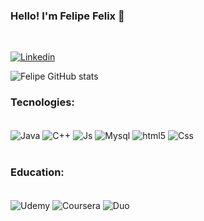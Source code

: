### Hello! I'm Felipe Felix 🤙
<br/>

[![Linkedin](https://img.shields.io/badge/LinkedIn-0077B5?style=for-the-badge&logo=linkedin&logoColor=white)](https://www.linkedin.com/in/felipe-felix-3861441b5/)


![Felipe GitHub stats](https://github-readme-stats.vercel.app/api?username=FelipeFelixhub&show_icons=true&theme=dracula)


### Tecnologies:

<div style="display: inline_block"><br/>

<img align="center" alt="Java" src="https://img.shields.io/badge/Java-ED8B00?style=for-the-badge&logo=openjdk&logoColor=white">
<img align="center" alt="C++" src="https://img.shields.io/badge/C%2B%2B-00599C?style=for-the-badge&logo=c%2B%2B&logoColor=white">
<img align="center" alt="Js" src="https://img.shields.io/badge/JavaScript-323330?style=for-the-badge&logo=javascript&logoColor=F7DF1E">
<img align="center" alt="Mysql" src="https://img.shields.io/badge/MySQL-00000F?style=for-the-badge&logo=mysql&logoColor=white">
<img align="center" alt="html5" src="https://img.shields.io/badge/HTML5-E34F26?style=for-the-badge&logo=html5&logoColor=white">
<img align="center" alt="Css" src="https://img.shields.io/badge/CSS3-1572B6?style=for-the-badge&logo=css3&logoColor=white">
</div>
</br>

### Education:
<div style="display: inline_block"><br/>

<img align="center" alt="Udemy" src="https://img.shields.io/badge/Udemy-EC5252?style=for-the-badge&logo=Udemy&logoColor=white">
<img align="center" alt="Coursera" src="	https://img.shields.io/badge/Coursera-0056D2?style=for-the-badge&logo=Coursera&logoColor=white">
<img align="center" alt="Duo" src="https://img.shields.io/badge/Duolingo-58CC02?style=for-the-badge&logo=Duolingo&logoColor=white">

</div>
